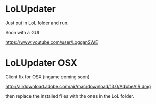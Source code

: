 LoLUpdater
==========

Just put in LoL folder and run.

Soon with a GUI

https://www.youtube.com/user/LogganSWE

LoLUpdater OSX
==============
Client fix for OSX (ingame coming soon)

http://airdownload.adobe.com/air/mac/download/13.0/AdobeAIR.dmg

then replace the installed files with the ones in the LoL folder.

